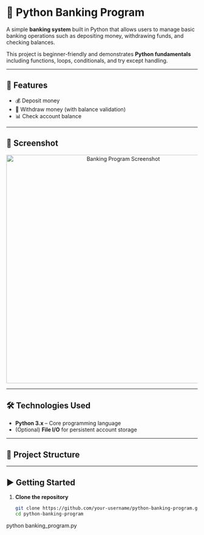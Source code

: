 # 🏦 Python Banking Program  

A simple **banking system** built in Python that allows users to manage basic banking operations such as depositing money, withdrawing funds, and checking balances.  

This project is beginner-friendly and demonstrates **Python fundamentals** including functions, loops, conditionals, and try except handling.  

---

## 🚀 Features  
 
- 💰 Deposit money  
- 💸 Withdraw money (with balance validation)  
- 📊 Check account balance 

---

## 📸 Screenshot  

<p align="center">
  <img src="https://github.com/user-attachments/assets/2a1e5abc-7fd3-4958-9a72-da7e2d0e4076" alt="Banking Program Screenshot" width="600"/>
</p>  

---

## 🛠️ Technologies Used  

- **Python 3.x** – Core programming language  
- (Optional) **File I/O** for persistent account storage  

---

## 📂 Project Structure  

---

## ▶️ Getting Started  

1. **Clone the repository**  
   ```bash
   git clone https://github.com/your-username/python-banking-program.git
   cd python-banking-program

python banking_program.py
